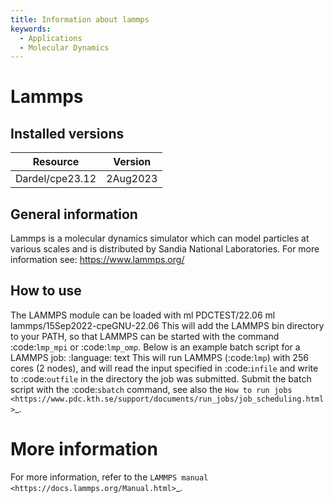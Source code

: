 ```yaml
---
title: Information about lammps
keywords:
  - Applications
  - Molecular Dynamics
---
```

# Lammps

## Installed versions

| Resource | Version |
|---|---|
| Dardel/cpe23.12 | 2Aug2023 |

## General information

Lammps is a molecular dynamics simulator which can model particles at various scales and is distributed by Sandia National Laboratories.
For more information see: https://www.lammps.org/

## How to use

The LAMMPS module can be loaded with
ml PDCTEST/22.06
ml lammps/15Sep2022-cpeGNU-22.06
This will add the LAMMPS bin directory to your PATH, so that LAMMPS can be started with the command :code:`lmp_mpi` or :code:`lmp_omp`.
Below is an example batch script for a LAMMPS job:
:language: text
This will run LAMMPS (:code:`lmp`) with 256 cores (2 nodes), and will read the input specified in :code:`infile` and write to :code:`outfile` in the directory the job was submitted. Submit the batch script with the :code:`sbatch` command, see also the `How to run jobs <https://www.pdc.kth.se/support/documents/run_jobs/job_scheduling.html>`_.

# More information
For more information, refer to the `LAMMPS manual <https://docs.lammps.org/Manual.html>`_.

